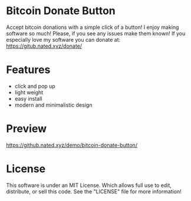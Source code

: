 Bitcoin Donate Button
====================================

Accept bitcoin donations with a simple click of a button! I enjoy making software so much!
Please, if you see any issues make them known! If you especially love my software you can
donate at: https://gitub.nated.xyz/donate/

Features
===============
* click and pop up
* light weight
* easy install
* modern and minimalistic design

Preview
========
https://github.nated.xyz/demo/bitcoin-donate-button/

License
==========
This software is under an MIT License. Which allows full use to edit, distribute, or sell this code.
See the "LICENSE" file for more information!



